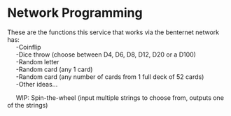 # Network Programming
These are the functions this service that works via the benternet network has:  
&nbsp;&nbsp;&nbsp;&nbsp;&nbsp;-Coinflip  
&nbsp;&nbsp;&nbsp;&nbsp;&nbsp;-Dice throw (choose between D4, D6, D8, D12, D20 or a D100)  
&nbsp;&nbsp;&nbsp;&nbsp;&nbsp;-Random letter  
&nbsp;&nbsp;&nbsp;&nbsp;&nbsp;-Random card (any 1 card)  
&nbsp;&nbsp;&nbsp;&nbsp;&nbsp;-Random card (any number of cards from 1 full deck of 52 cards)  
&nbsp;&nbsp;&nbsp;&nbsp;&nbsp;-Other ideas...  
  
&nbsp;&nbsp;&nbsp;&nbsp;&nbsp;WIP: Spin-the-wheel (input multiple strings to choose from, outputs one of the strings)  
